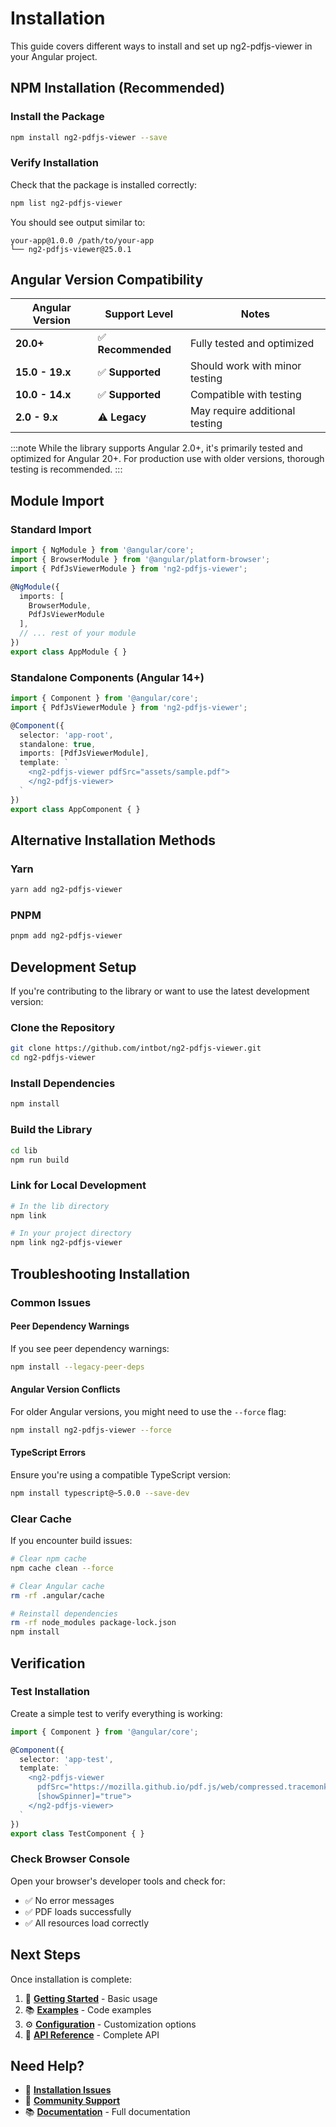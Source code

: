 # Installation

This guide covers different ways to install and set up ng2-pdfjs-viewer in your Angular project.

## NPM Installation (Recommended)

### Install the Package

```bash
npm install ng2-pdfjs-viewer --save
```

### Verify Installation

Check that the package is installed correctly:

```bash
npm list ng2-pdfjs-viewer
```

You should see output similar to:
```
your-app@1.0.0 /path/to/your-app
└── ng2-pdfjs-viewer@25.0.1
```

## Angular Version Compatibility

| Angular Version | Support Level | Notes |
|----------------|---------------|-------|
| **20.0+** | ✅ **Recommended** | Fully tested and optimized |
| **15.0 - 19.x** | ✅ **Supported** | Should work with minor testing |
| **10.0 - 14.x** | ✅ **Supported** | Compatible with testing |
| **2.0 - 9.x** | ⚠️ **Legacy** | May require additional testing |

:::note
While the library supports Angular 2.0+, it's primarily tested and optimized for Angular 20+. For production use with older versions, thorough testing is recommended.
:::

## Module Import

### Standard Import

```typescript title="app.module.ts"
import { NgModule } from '@angular/core';
import { BrowserModule } from '@angular/platform-browser';
import { PdfJsViewerModule } from 'ng2-pdfjs-viewer';

@NgModule({
  imports: [
    BrowserModule,
    PdfJsViewerModule
  ],
  // ... rest of your module
})
export class AppModule { }
```

### Standalone Components (Angular 14+)

```typescript title="app.component.ts"
import { Component } from '@angular/core';
import { PdfJsViewerModule } from 'ng2-pdfjs-viewer';

@Component({
  selector: 'app-root',
  standalone: true,
  imports: [PdfJsViewerModule],
  template: `
    <ng2-pdfjs-viewer pdfSrc="assets/sample.pdf">
    </ng2-pdfjs-viewer>
  `
})
export class AppComponent { }
```

## Alternative Installation Methods

### Yarn

```bash
yarn add ng2-pdfjs-viewer
```

### PNPM

```bash
pnpm add ng2-pdfjs-viewer
```

## Development Setup

If you're contributing to the library or want to use the latest development version:

### Clone the Repository

```bash
git clone https://github.com/intbot/ng2-pdfjs-viewer.git
cd ng2-pdfjs-viewer
```

### Install Dependencies

```bash
npm install
```

### Build the Library

```bash
cd lib
npm run build
```

### Link for Local Development

```bash
# In the lib directory
npm link

# In your project directory
npm link ng2-pdfjs-viewer
```

## Troubleshooting Installation

### Common Issues

#### Peer Dependency Warnings

If you see peer dependency warnings:

```bash
npm install --legacy-peer-deps
```

#### Angular Version Conflicts

For older Angular versions, you might need to use the `--force` flag:

```bash
npm install ng2-pdfjs-viewer --force
```

#### TypeScript Errors

Ensure you're using a compatible TypeScript version:

```bash
npm install typescript@~5.0.0 --save-dev
```

### Clear Cache

If you encounter build issues:

```bash
# Clear npm cache
npm cache clean --force

# Clear Angular cache
rm -rf .angular/cache

# Reinstall dependencies
rm -rf node_modules package-lock.json
npm install
```

## Verification

### Test Installation

Create a simple test to verify everything is working:

```typescript title="test.component.ts"
import { Component } from '@angular/core';

@Component({
  selector: 'app-test',
  template: `
    <ng2-pdfjs-viewer 
      pdfSrc="https://mozilla.github.io/pdf.js/web/compressed.tracemonkey-pldi-09.pdf"
      [showSpinner]="true">
    </ng2-pdfjs-viewer>
  `
})
export class TestComponent { }
```

### Check Browser Console

Open your browser's developer tools and check for:
- ✅ No error messages
- ✅ PDF loads successfully
- ✅ All resources load correctly

## Next Steps

Once installation is complete:

1. 🚀 [**Getting Started**](./getting-started) - Basic usage
2. 📚 [**Examples**](./examples/basic-usage) - Code examples
3. ⚙️ [**Configuration**](./features/overview) - Customization options
4. 📖 [**API Reference**](./api/component-inputs) - Complete API

## Need Help?

- 🐛 [**Installation Issues**](https://github.com/intbot/ng2-pdfjs-viewer/issues)
- 💬 [**Community Support**](https://github.com/intbot/ng2-pdfjs-viewer/discussions)
- 📚 [**Documentation**](./intro) - Full documentation
